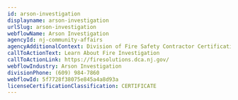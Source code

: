 ```yaml
---
id: arson-investigation
displayname: arson-investigation
urlSlug: arson-investigation
webflowName: Arson Investigation
agencyId: nj-community-affairs
agencyAdditionalContext: Division of Fire Safety Contractor Certification Unit
callToActionText: Learn About Fire Investigation
callToActionLink: https://firesolutions.dca.nj.gov/
webflowIndustry: Arson Investigation
divisionPhone: (609) 984-7860
webflowId: 5f7728f38075e845a4a8d93a
licenseCertificationClassification: CERTIFICATE
---
```

